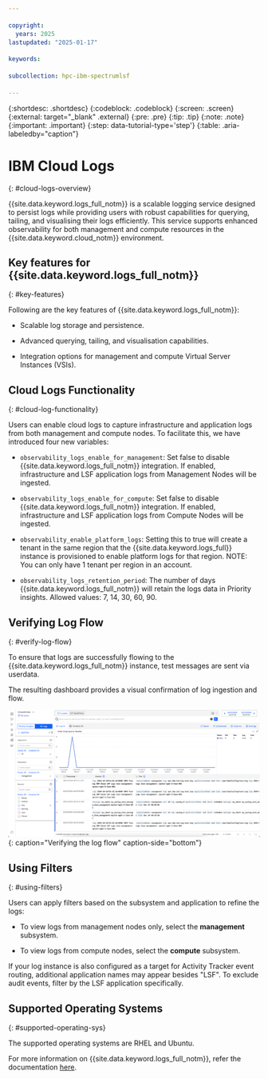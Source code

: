 ```yaml
---

copyright:
  years: 2025
lastupdated: "2025-01-17"

keywords: 

subcollection: hpc-ibm-spectrumlsf

---
```


{:shortdesc: .shortdesc}
{:codeblock: .codeblock}
{:screen: .screen}
{:external: target="_blank" .external}
{:pre: .pre}
{:tip: .tip}
{:note: .note}
{:important: .important}
{:step: data-tutorial-type='step'}
{:table: .aria-labeledby="caption"}

# IBM Cloud Logs
{: #cloud-logs-overview}

{{site.data.keyword.logs_full_notm}} is a scalable logging service designed to persist logs while providing users with robust capabilities for querying, tailing, and visualising their logs efficiently. This service supports enhanced observability for both management and compute resources in the {{site.data.keyword.cloud_notm}} environment. 

## Key features for {{site.data.keyword.logs_full_notm}}
{: #key-features}

Following are the key features of {{site.data.keyword.logs_full_notm}}:

* Scalable log storage and persistence.

* Advanced querying, tailing, and visualisation capabilities.

* Integration options for management and compute Virtual Server Instances (VSIs).

## Cloud Logs Functionality
{: #cloud-log-functionality}

Users can enable cloud logs to capture infrastructure and application logs from both management and compute nodes. To facilitate this, we have introduced four new variables:

* `observability_logs_enable_for_management`: Set false to disable {{site.data.keyword.logs_full_notm}} integration. If enabled, infrastructure and LSF application logs from Management Nodes will be ingested.

* `observability_logs_enable_for_compute`: Set false to disable {{site.data.keyword.logs_full_notm}} integration. If enabled, infrastructure and LSF application logs from Compute Nodes will be ingested.

* `observability_enable_platform_logs`: Setting this to true will create a tenant in the same region that the {{site.data.keyword.logs_full}} instance is provisioned to enable platform logs for that region. NOTE: You can only have 1 tenant per region in an account.

* `observability_logs_retention_period`: The number of days {{site.data.keyword.logs_full_notm}} will retain the logs data in Priority insights. Allowed values: 7, 14, 30, 60, 90.

## Verifying Log Flow
{: #verify-log-flow}

To ensure that logs are successfully flowing to the {{site.data.keyword.logs_full_notm}} instance, test messages are sent via userdata.

The resulting dashboard provides a visual confirmation of log ingestion and flow.

![Architecture diagram.](images/verifying_log_flow.png "Verifying the log flow"){: caption="Verifying the log flow" caption-side="bottom"}

## Using Filters
{: #using-filters}

Users can apply filters based on the subsystem and application to refine the logs:

* To view logs from management nodes only, select the **management** subsystem.

* To view logs from compute nodes, select the **compute** subsystem.

If your log instance is also configured as a target for Activity Tracker event routing, additional application names may appear besides "LSF". To exclude audit events, filter by the LSF application specifically.

## Supported Operating Systems
{: #supported-operating-sys}

The supported operating systems are RHEL and Ubuntu.

For more information on {{site.data.keyword.logs_full_notm}}, refer the documentation [here](/docs/cloud-logs?topic=cloud-logs-getting-started).
